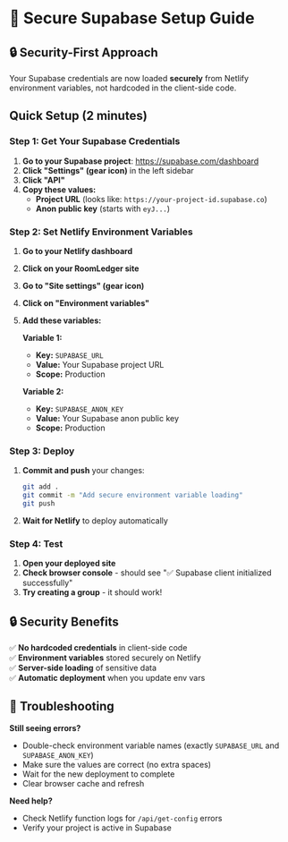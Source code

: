 # 🔧 Secure Supabase Setup Guide

## 🔒 **Security-First Approach**

Your Supabase credentials are now loaded **securely** from Netlify environment variables, not hardcoded in the client-side code.

## Quick Setup (2 minutes)

### Step 1: Get Your Supabase Credentials

1. **Go to your Supabase project**: https://supabase.com/dashboard
2. **Click "Settings" (gear icon)** in the left sidebar
3. **Click "API"**
4. **Copy these values:**
   - **Project URL** (looks like: `https://your-project-id.supabase.co`)
   - **Anon public key** (starts with `eyJ...`)

### Step 2: Set Netlify Environment Variables

1. **Go to your Netlify dashboard**
2. **Click on your RoomLedger site**
3. **Go to "Site settings" (gear icon)**
4. **Click on "Environment variables"**
5. **Add these variables:**

   **Variable 1:**
   - **Key:** `SUPABASE_URL`
   - **Value:** Your Supabase project URL
   - **Scope:** Production

   **Variable 2:**
   - **Key:** `SUPABASE_ANON_KEY`
   - **Value:** Your Supabase anon public key
   - **Scope:** Production

### Step 3: Deploy

1. **Commit and push** your changes:
   ```bash
   git add .
   git commit -m "Add secure environment variable loading"
   git push
   ```
2. **Wait for Netlify** to deploy automatically

### Step 4: Test

1. **Open your deployed site**
2. **Check browser console** - should see "✅ Supabase client initialized successfully"
3. **Try creating a group** - it should work!

## 🔒 **Security Benefits**

✅ **No hardcoded credentials** in client-side code  
✅ **Environment variables** stored securely on Netlify  
✅ **Server-side loading** of sensitive data  
✅ **Automatic deployment** when you update env vars  

## 🚨 Troubleshooting

**Still seeing errors?**
- Double-check environment variable names (exactly `SUPABASE_URL` and `SUPABASE_ANON_KEY`)
- Make sure the values are correct (no extra spaces)
- Wait for the new deployment to complete
- Clear browser cache and refresh

**Need help?**
- Check Netlify function logs for `/api/get-config` errors
- Verify your project is active in Supabase 